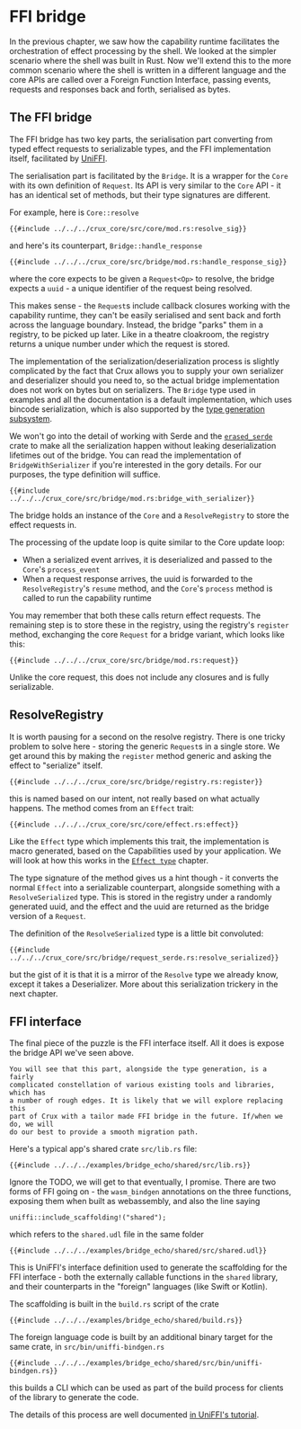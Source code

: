 # FFI bridge

In the previous chapter, we saw how the capability runtime facilitates the
orchestration of effect processing by the shell. We looked at the simpler
scenario where the shell was built in Rust. Now we'll extend this to the more
common scenario where the shell is written in a different language and the core
APIs are called over a Foreign Function Interface, passing events, requests and
responses back and forth, serialised as bytes.

## The FFI bridge

The FFI bridge has two key parts, the serialisation part converting from typed
effect requests to serializable types, and the FFI implementation itself,
facilitated by [UniFFI](https://github.com/mozilla/uniffi-rs).

The serialisation part is facilitated by the `Bridge`. It is a wrapper for the
`Core` with its own definition of `Request`. Its API is very similar to the
`Core` API - it has an identical set of methods, but their type signatures are
different.

For example, here is `Core::resolve`

```rust,no_run,noplayground
{{#include ../../../crux_core/src/core/mod.rs:resolve_sig}}
```

and here's its counterpart, `Bridge::handle_response`

```rust,no_run,noplayground
{{#include ../../../crux_core/src/bridge/mod.rs:handle_response_sig}}
```

where the core expects to be given a `Request<Op>` to resolve, the bridge
expects a `uuid` - a unique identifier of the request being resolved.

This makes sense - the `Request`s include callback closures working with the
capability runtime, they can't be easily serialised and sent back and forth
across the language boundary. Instead, the bridge "parks" them in a registry, to
be picked up later. Like in a theatre cloakroom, the registry returns a unique
number under which the request is stored.

The implementation of the serialization/deserialization process is slightly
complicated by the fact that Crux allows you to supply your own serializer and
deserializer should you need to, so the actual bridge implementation does not
work on bytes but on serializers. The `Bridge` type used in examples and all the
documentation is a default implementation, which uses bincode serialization,
which is also supported by the [type generation subsystem](./typegen.md).

We won't go into the detail of working with Serde and the
[`erased_serde`](https://docs.rs/erased-serde/) crate to make all the
serialization happen without leaking deserialization lifetimes out of the
bridge. You can read the implementation of `BridgeWithSerializer` if you're
interested in the gory details. For our purposes, the type definition will
suffice.

```rust,no_run,noplayground
{{#include ../../../crux_core/src/bridge/mod.rs:bridge_with_serializer}}
```

The bridge holds an instance of the `Core` and a `ResolveRegistry` to store the
effect requests in.

The processing of the update loop is quite similar to the Core update loop:

- When a serialized event arrives, it is deserialized and passed to the `Core`'s
  `process_event`
- When a request response arrives, the uuid is forwarded to the
  `ResolveRegistry`'s `resume` method, and the `Core`'s `process` method is
  called to run the capability runtime

You may remember that both these calls return effect requests. The remaining
step is to store these in the registry, using the registry's `register` method,
exchanging the core `Request` for a bridge variant, which looks like this:

```rust,no_run,noplayground
{{#include ../../../crux_core/src/bridge/mod.rs:request}}
```

Unlike the core request, this does not include any closures and is fully
serializable.

## ResolveRegistry

It is worth pausing for a second on the resolve registry. There is one tricky
problem to solve here - storing the generic `Request`s in a single store. We get
around this by making the `register` method generic and asking the effect to
"serialize" itself.

```rust,no_run,noplayground
{{#include ../../../crux_core/src/bridge/registry.rs:register}}
```

this is named based on our intent, not really based on what actually happens.
The method comes from an `Effect` trait:

```rust,no_run,noplayground
{{#include ../../../crux_core/src/core/effect.rs:effect}}
```

Like the `Effect` type which implements this trait, the implementation is macro
generated, based on the Capabilities used by your application. We will look at
how this works in the [`Effect type`](./effect.md) chapter.

The type signature of the method gives us a hint though - it converts the normal
`Effect` into a serializable counterpart, alongside something with a
`ResolveSerialized` type. This is stored in the registry under a randomly
generated uuid, and the effect and the uuid are returned as the bridge version
of a `Request`.

The definition of the `ResolveSerialized` type is a little bit convoluted:

```rust,no_run,noplayground
{{#include ../../../crux_core/src/bridge/request_serde.rs:resolve_serialized}}
```

but the gist of it is that it is a mirror of the `Resolve` type we already know,
except it takes a Deserializer. More about this serialization trickery in the
next chapter.

## FFI interface

The final piece of the puzzle is the FFI interface itself. All it does is expose
the bridge API we've seen above.

```admonish note
You will see that this part, alongside the type generation, is a fairly
complicated constellation of various existing tools and libraries, which has
a number of rough edges. It is likely that we will explore replacing this
part of Crux with a tailor made FFI bridge in the future. If/when we do, we will
do our best to provide a smooth migration path.
```

Here's a typical app's shared crate `src/lib.rs` file:

```rust,no_run,noplayground
{{#include ../../../examples/bridge_echo/shared/src/lib.rs}}
```

Ignore the TODO, we will get to that eventually, I promise. There are two forms
of FFI going on - the `wasm_bindgen` annotations on the three functions,
exposing them when built as webassembly, and also the line saying

```rust,no_run,noplayground
uniffi::include_scaffolding!("shared");
```

which refers to the `shared.udl` file in the same folder

```
{{#include ../../../examples/bridge_echo/shared/src/shared.udl}}
```

This is UniFFI's interface definition used to generate the scaffolding for the
FFI interface - both the externally callable functions in the `shared` library,
and their counterparts in the "foreign" languages (like Swift or Kotlin).

The scaffolding is built in the `build.rs` script of the crate

```rust,no_run,noplayground
{{#include ../../../examples/bridge_echo/shared/build.rs}}
```

The foreign language code is built by an additional binary target for the same
crate, in `src/bin/uniffi-bindgen.rs`

```rust,no_run,noplayground
{{#include ../../../examples/bridge_echo/shared/src/bin/uniffi-bindgen.rs}}
```

this builds a CLI which can be used as part of the build process for clients of
the library to generate the code.

The details of this process are well documented
[in UniFFI's tutorial](https://mozilla.github.io/uniffi-rs/Getting_started.html).
